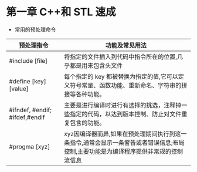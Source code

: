 # 第一章 C++和 STL 速成

* 常用的预处理命令

| 预处理指令     | 功能及常见用法                                        |
| -------------   |---------------------------------------------------|
| #include [file]  |将指定的文件插入到代码中指令所在的位置,几乎都是用来包含头文件|
| #define [key] [value]| 每个指定的 key 都被替换为指定的值,它可以定义符号常量、函数功能、重新命名、字符串的拼接等各种功能。|
| #ifndef, #endif; #ifdef,#endif| 主要是进行编译时进行有选择的挑选，注释掉一些指定的代码，以达到版本控制、防止对文件重复包含的功能。 |
| #progma [xyz]|xyz因编译器而异,如果在预处理期间执行到这一条指令,通常会显示一条警告或者错误信息;布局控制,主要功能是为编译程序提供非常规的控制流信息| 
